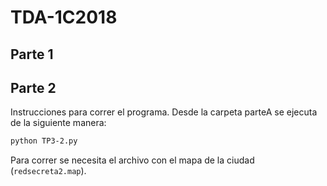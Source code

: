 # TDA-1C2018

## Parte 1

## Parte 2

Instrucciones para correr el programa. Desde la carpeta parteA se ejecuta de la siguiente manera:

```bash
python TP3-2.py
```

Para correr se necesita el archivo con el mapa de la ciudad (`redsecreta2.map`).

